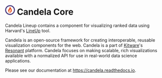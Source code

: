 # ![](docs/static/favicon.png) Candela Core

Candela Lineup contains a component for visualizing ranked data using Harvard's
[LineUp](https://vcg.seas.harvard.edu/publications/lineup-visual-analysis-of-multi-attribute-rankings)
tool.

Candela is an open-source framework for creating interoperable, reusable
visualization components for the web. Candela is a part of
[Kitware](http://www.kitware.com)'s [Resonant](http://resonant.kitware.com)
platform. Candela focuses on making scalable, rich visualizations available with
a normalized API for use in real-world data science applications.

Please see our documentation at https://candela.readthedocs.io.
